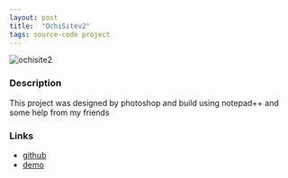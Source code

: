 ```yaml
---
layout: post
title:  "OchiSitev2"
tags: source-code project
---
```

![ochisite2](https://cdn.discordapp.com/attachments/408950289962369025/525175526629834754/fKfyyfEescAAAAASUVORK5CYII.png)

### Description
This project was designed by photoshop and build using notepad++ and some help from my friends

### Links
* [github](https://github.com/troke12/OchiSite2)
* [demo](https://troke.id/OchiSite2)
